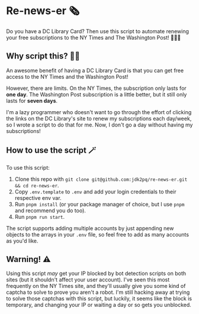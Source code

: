 # Re-news-er 🗞️

Do you have a DC Library Card? Then use this script to automate renewing your free subscriptions to the NY Times and The Washington Post! 📖🤓📰

## Why script this? 👨‍💻

An awesome benefit of having a DC Library Card is that you can get free access to the NY Times and the Washington Post!

However, there are limits. On the NY Times, the subscription only lasts for **one day**. The Washington Post subscription is a little better, but it still only lasts for **seven days**. 

I'm a lazy programmer who doesn't want to go through the effort of clicking the links on the DC Library's site to renew my subscriptions each day/week, so I wrote a script to do that for me. Now, I don't go a day without having my subscriptions!

## How to use the script 🪄

To use this script:

1. Clone this repo with `git clone git@github.com:jdk2pq/re-news-er.git && cd re-news-er`.
2. Copy `.env.template` to `.env` and add your login credentials to their respective env var.
3. Run `pnpm install` (or your package manager of choice, but I use `pnpm` and recommend you do too).
4. Run `pnpm run start`.

The script supports adding multiple accounts by just appending new objects to the arrays in your `.env` file, so feel free to add as many accounts as you'd like.

## Warning! ⚠️

Using this script _may_ get your IP blocked by bot detection scripts on both sites (but it shouldn't affect your user account). I've seen this most frequently on the NY Times site, and they'll usually give you some kind of captcha to solve to prove you aren't a robot. I'm still hacking away at trying to solve those captchas with this script, but luckily, it seems like the block is temporary, and changing your IP or waiting a day or so gets you unblocked.